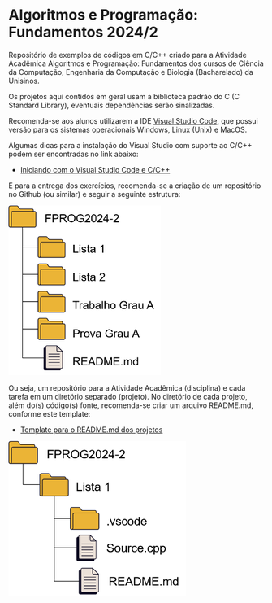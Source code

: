 # Algoritmos e Programação: Fundamentos 2024/2

Repositório de exemplos de códigos em C/C++ criado para a Atividade Acadêmica Algoritmos e Programação: Fundamentos dos cursos de Ciência da Computação, Engenharia da Computação e Biologia (Bacharelado) da Unisinos.

Os projetos aqui contidos em geral usam a biblioteca padrão do C (C Standard Library), eventuais dependências serão sinalizadas.

Recomenda-se aos alunos utilizarem a IDE [Visual Studio Code](https://code.visualstudio.com/Download), que possui versão para os sistemas operacionais Windows, Linux (Unix) e MacOS.

Algumas dicas para a instalação do Visual Studio com suporte ao C/C++ podem ser encontradas no link abaixo:
- [Iniciando com o Visual Studio Code e C/C++](VSCode-SETUP.md)

E para a entrega dos exercícios, recomenda-se a criação de um repositório no Github (ou similar) e seguir a seguinte estrutura:

<img src= "assets/Repo01.png" alt="Sugestão de estrutura" width = 300>

Ou seja, um repositório para a Atividade Acadêmica (disciplina) e cada tarefa em um diretório separado (projeto).
No diretório de cada projeto, além do(s) código(s) fonte, recomenda-se criar um arquivo README.md, conforme este template:
- [Template para o README.md dos projetos](TemplateREADME.md)

<img src= "assets/Repo02.png" alt="Sugestão de estrutura" width = 350>




